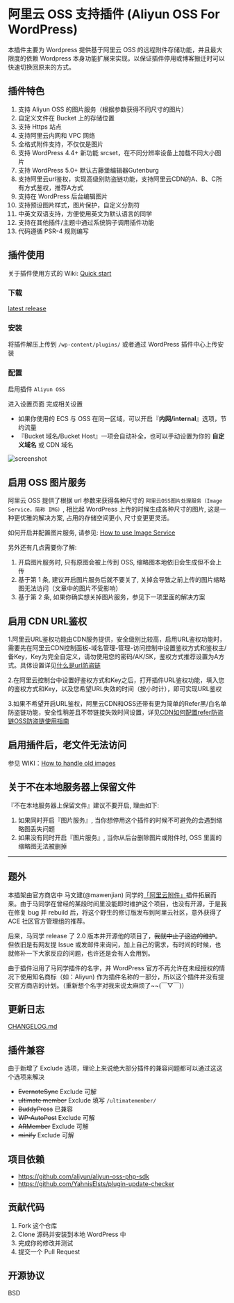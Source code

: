 # 阿里云 OSS 支持插件 (Aliyun OSS For WordPress)

本插件主要为 Wordpress 提供基于阿里云 OSS 的远程附件存储功能，并且最大限度的依赖 Wordpress 本身功能扩展来实现，以保证插件停用或博客搬迁时可以快速切换回原来的方式。

## 插件特色

1. 支持 Aliyun OSS 的图片服务（根据参数获得不同尺寸的图片）
2. 自定义文件在 Bucket 上的存储位置  
3. 支持 Https 站点
4. 支持阿里云内网和 VPC 网络
6. 全格式附件支持，不仅仅是图片
7. 支持 WordPress 4.4+ 新功能 srcset，在不同分辨率设备上加载不同大小图片
8. 支持 WordPress 5.0+ 默认古藤堡编辑器Gutenburg
9. 支持阿里云url鉴权，实现高级别防盗链功能，支持阿里云CDN的A、B、C所有方式鉴权，推荐A方式
10. 支持在 WordPress 后台编辑图片
11. 支持预设图片样式，图片保护，自定义分割符
12. 中英文双语支持，方便使用英文为默认语言的同学
13. 支持在其他插件/主题中通过系统钩子调用插件功能
14. 代码遵循 PSR-4 规则编写

## 插件使用

关于插件使用方式的 Wiki: [Quick start](https://github.com/IvanChou/aliyun-oss-support/wiki/Quick-start)

### 下载

[latest release](../../releases/latest)

### 安装

将插件解压上传到 `/wp-content/plugins/` 或者通过 WordPress 插件中心上传安装

### 配置

启用插件 `Aliyun OSS`

进入设置页面 完成相关设置

- 如果你使用的 ECS 与 OSS 在同一区域，可以开启『**内网/internal**』选项，节约流量
- 『Bucket 域名/Bucket Host』一项会自动补全，也可以手动设置为你的 **自定义域名** 或 CDN 域名

![screenshot](screenshot.png)

## 启用 OSS 图片服务

阿里云 OSS 提供了根据 url 参数来获得各种尺寸的 `阿里云OSS图片处理服务（Image Service，简称 IMG）`, 相比起 WordPress 上传的时候生成各种尺寸的图片, 这是一种更优雅的解决方案, 占用的存储空间更小, 尺寸变更更灵活。

如何开启并配置图片服务, 请参见: [How to use Image Service](https://github.com/IvanChou/aliyun-oss-support/wiki/How-to-use-Image-Service)

另外还有几点需要你了解:

1. 开启图片服务时, 只有原图会被上传到 OSS, 缩略图本地依旧会生成但不会上传
2. 基于第 1 条, 建议开启图片服务后就不要关了, 关掉会导致之前上传的图片缩略图无法访问（文章中的图片不受影响）
3. 基于第 2 条, 如果你确实想关掉图片服务，参见下一项里面的解决方案

## 启用 CDN URL鉴权

1.阿里云URL鉴权功能由CDN服务提供，安全级别比较高，启用URL鉴权功能时，需要先在阿里云CDN控制面板-域名管理-管理-访问控制中设置鉴权方式和鉴权主/备Key，Key为完全自定义，请勿使用您的密码/AK/SK，鉴权方式推荐设置为A方式。具体设置详见[什么是url防盗链](https://help.aliyun.com/document_detail/85117.html?spm=5176.11785003.domainDetail.2.1192142f7p1JWz)

2.在阿里云控制台中设置好鉴权方式和Key之后，打开插件URL鉴权功能，填入您的鉴权方式和Key，以及您希望URL失效的时间（按小时计），即可实现URL鉴权

3.如果不希望开启URL鉴权，阿里云CDN和OSS还带有更为简单的Refer黑/白名单防盗链功能，安全性稍差且不带链接失效时间设置，详见[CDN如何配置refer防盗链](https://help.aliyun.com/document_detail/27134.html?spm=5176.11785003.domainDetail.1.1192142f7p1JWz)[OSS防盗链使用指南](https://help.aliyun.com/document_detail/31869.html?spm=5176.8466029.referer.1.621714504i4WC3)

## 启用插件后，老文件无法访问

参见 WIKI：[How to handle old images](https://github.com/IvanChou/aliyun-oss-support/wiki/How-to-handle-old-images)

## 关于不在本地服务器上保留文件

『不在本地服务器上保留文件』建议不要开启, 理由如下:

1. 如果同时开启『图片服务』, 当你想停用这个插件的时候不可避免的会遇到缩略图丢失问题
2. 如果没有同时开启『图片服务』, 当你从后台删除图片或附件时, OSS 里面的缩略图无法被删掉

****

## 题外

本插架由官方商店中 马文建(@mawenjian) 同学的[「阿里云附件」](https://github.com/mawenjian/aliyun-oss-support)插件拓展而来。由于马同学在曾经的某段时间里没能即时维护这个项目，也没有开源，于是我在修复 bug 并 rebuild 后，将这个野生的修订版发布到阿里云社区，意外获得了 ACE 社区官方管理组的推荐。

后来，马同学 release 了 2.0 版本并开源他的项目了，~~我就中止了这边的维护~~。但依旧是有网友提 Issue 或发邮件来询问，加上自己的需求，有时间的时候，也就修补一下大家反应的问题，也许还是会有人会用到。

由于插件沿用了马同学插件的名字，并 WordPress 官方不再允许在未经授权的情况下使用知名商标（如：Aliyun) 作为插件名称的一部分，所以这个插件并没有提交官方商店的计划。（重新想个名字对我来说太麻烦了~~(￣▽￣)）

## 更新日志

[CHANGELOG.md](CHANGELOG.md)

## 插件兼容

由于新增了 Exclude 选项，理论上来说绝大部分插件的兼容问题都可以通过这这个选项来解决

- ~~EvernoteSync~~ Exclude 可解
- ~~ultimate member~~ Exclude 填写 `/ultimatemember/`
- ~~BuddyPress~~ 已兼容
- ~~WP-AutoPost~~ Exclude 可解
- ~~ARMember~~ Exclude 可解
- ~~minify~~ Exclude 可解

## 项目依赖

- https://github.com/aliyun/aliyun-oss-php-sdk
- https://github.com/YahnisElsts/plugin-update-checker

## 贡献代码

1. Fork 这个仓库
2. Clone 源码并安装到本地 WordPress 中
3. 完成你的修改并测试
4. 提交一个 Pull Request

## 开源协议

BSD

